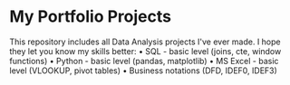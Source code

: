 # My Portfolio Projects
This repository includes all Data Analysis projects I've ever made.
I hope they let you know my skills better:
• SQL - basic level (joins, cte, window functions)
• Python - basic level (pandas, matplotlib)
• MS Excel - basic level (VLOOKUP, pivot tables)
• Business notations (DFD, IDEF0, IDEF3)
